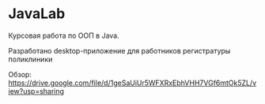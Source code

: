 # JavaLab
Курсовая работа по ООП в Java.

Разработано desktop-приложение для работников регистратуры поликлиники

Обзор: https://drive.google.com/file/d/1geSaUiUr5WFXRxEbhVHH7VGf6mtOk5ZL/view?usp=sharing
